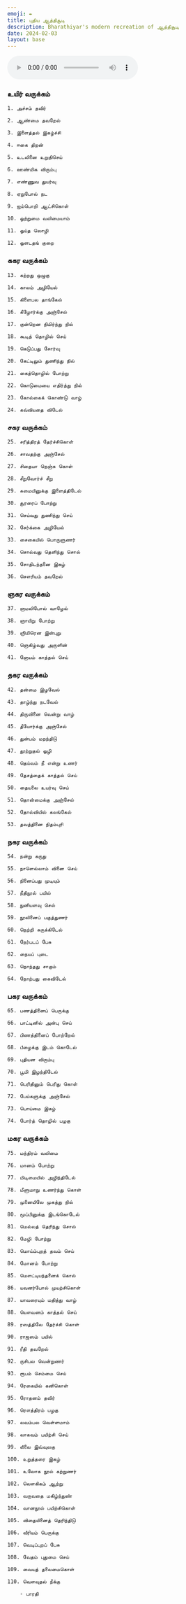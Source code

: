 ```yaml
---
emoji: ✒️
title: புதிய ஆத்திசூடி
description: Bharathiyar's modern recreation of ஆத்திசூடி
date: 2024-02-03
layout: base
---
```



<audio controls preload="auto">
    <source src="/assets/audio/pudhiya-aathichoodi.m4a">
</audio>


### உயிர் வருக்கம்
    
    1. அச்சம் தவிர்

    2. ஆண்மை தவறேல் 

    3. இளைத்தல் இகழ்ச்சி 
    
    4. ஈகை திறன் 
    
    5. உடலினை உறுதிசெய் 
    
    6. ஊண்மிக விரும்பு 
    
    7. எண்ணுவ துயர்வு 
    
    8. ஏறுபோல் நட 
    
    9. ஐம்பொறி ஆட்சிகொள் 
    
    10. ஒற்றுமை வலிமையாம் 
    
    11. ஓய்த லொழி 
    
    12. ஒளடதங் குறை 

### ககர வருக்கம்
    
    13. கற்றது ஒழுகு
    
    14. காலம் அழியேல்

    15. கிளைபல தாங்கேல்

    16. கீழோர்க்கு அஞ்சேல்

    17. குன்றென நிமிர்ந்து நில்

    18. கூடித் தொழில் செய்

    19. கெடுப்பது சோர்வு

    20. கேட்டிலும் துணிந்து நில்

    21. கைத்தொழில் போற்று

    22. கொடுமையை எதிர்த்து நில்

    23. கோல்கைக் கொண்டு வாழ்

    24. கவ்வியதை விடேல்
    
### சகர வருக்கம்
    25. சரித்திரத் தேர்ச்சிகொள்
    
    26. சாவதற்கு அஞ்சேல்

    27. சிதையா நெஞ்சு கொள்

    28. சீறுவோர்ச் சீறு

    29. சுமையினுக்கு இளைத்திடேல்

    30. சூரரைப் போற்று

    31. செய்வது துணிந்து செய்

    32. சேர்க்கை அழியேல்

    33. சைகையில் பொருளுணர்

    34. சொல்வது தெளிந்து சொல்

    35. சோதிடந்தனை இகழ்

    36. சௌரியம் தவறேல்

### ஞகர வருக்கம்
    
    37. ஞமலிபோல் வாழேல்
    
    38. ஞாயிறு போற்று

    39. ஞிமிரென இன்புறு

    40. ஞெகிழ்வது அருளின்

    41. ஞேயம் காத்தல் செய்
    
### தகர வருக்கம்

    42. தன்மை இழவேல்
    
    43. தாழ்ந்து நடவேல்

    44. திருவினை வென்று வாழ்

    45. தீயோர்க்கு அஞ்சேல்

    46. துன்பம் மறந்திடு

    47. தூற்றுதல் ஒழி

    48. தெய்வம் நீ என்று உணர்

    49. தேசத்தைக் காத்தல் செய்

    50. தையலை உயர்வு செய்

    51. தொன்மைக்கு அஞ்சேல்

    52. தோல்வியில் கலங்கேல்

    53. தவத்தினை நிதம்புரி
    
### நகர வருக்கம்

    54. நன்று கருது
    
    55. நாளெல்லாம் வினை செய்

    56. நினைப்பது முடியும்

    57. நீதிநூல் பயில்

    58. நுனியளவு செல்

    59. நூலினைப் பகுத்துணர்

    60. நெற்றி சுருக்கிடேல்

    61. நேர்படப் பேசு

    62. நையப் புடை

    63. நொந்தது சாகும்

    64. நோற்பது கைவிடேல்
    
### பகர வருக்கம்

    65. பணத்தினைப் பெருக்கு
    
    66. பாட்டினில் அன்பு செய்

    67. பிணத்தினைப் போற்றேல்

    68. பீழைக்கு இடம் கொடேல்

    69. புதியன விரும்பு

    70. பூமி இழந்திடேல்

    71. பெரிதினும் பெரிது கொள்

    72. பேய்களுக்கு அஞ்சேல்

    73. பொய்மை இகழ்

    74. போர்த் தொழில் பழகு
    
### மகர வருக்கம்
    75. மந்திரம் வலிமை
    
    76. மானம் போற்று

    77. மிடிமையில் அழிந்திடேல்

    78. மீளுமாறு உணர்ந்து கொள்

    79. முனையிலே முகத்து நில்

    80. மூப்பினுக்கு இடங்கொடேல்

    81. மெல்லத் தெரிந்து சொல்

    82. மேழி போற்று

    83. மொய்ம்புறத் தவம் செய்

    84. மோனம் போற்று

    85. மௌட்டியந்தனைக் கொல்

    86. யவனர்போல் முயற்சிகொள்

    87. யாவரையும் மதித்து வாழ்

    88. யௌவனம் காத்தல் செய்

    89. ரஸத்திலே தேர்ச்சி கொள்

    90. ராஜஸம் பயில்

    91. ரீதி தவறேல்

    92. ருசிபல வென்றுணர்

    93. ரூபம் செம்மை செய்

    94. ரேகையில் கனிகொள்

    95. ரோதனம் தவிர்

    96. ரௌத்திரம் பழகு

    97. லவம்பல வெள்ளமாம்

    98. லாகவம் பயிற்சி செய்

    99. லீலை இவ்வுலகு

    100. உறுத்தரை இகழ்

    101. உலோக நூல் கற்றுணர்

    102. லௌகிகம் ஆற்று

    103. வருவதை மகிழ்ந்துண்

    104. வானநூல் பயிற்சிகொள்

    105. விதையினைத் தெரிந்திடு

    106. வீரியம் பெருக்கு

    107. வெடிப்புறப் பேசு

    108. வேதம் புதுமை செய்

    109. வையத் தலைமைகொள்

    110. வௌவுதல் நீக்கு 
    
        - பாரதி